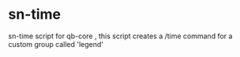 # sn-time
sn-time script for qb-core , this script creates a /time command for a custom group called 'legend'
